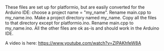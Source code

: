 These files are set up for platformio, but are easily converted for the Arduino IDE: choose a project name = "my_name". Rename main.cpp to my_name.ino. Make a project directory named my_name. Copy all the files to that directory except for platformio.ino. Rename main.cpp to my_name.ino. All the other files are ok as-is and should work in the Arduino IDE.

A video is here: https://www.youtube.com/watch?v=ZIPAKhfeW8A
